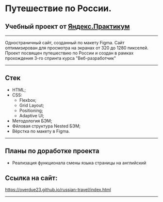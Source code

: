 # Путешествие по России. 
## Учебный проект от [Яндекс.Практикум](https://practicum.yandex.ru/web/)

---

Одностраничный сайт, созданный по макету Figma. Сайт оптимизирован для просмотра на экранах от 320 до 1280 пикселей. Проект посвящен путешествию по России и создан в рамках прохождения 3-го спринта курса "Веб-разработчик"

---

## Стек

- HTML;
- CSS:
  - Flexbox;
  - Grid Layout;
  - Positioning;
  - Adaptive UI;
- Методология БЭМ;
- Фйловая структура Nested БЭМ;
- Вёрстка по макету в Figma.

---

## Планы по доработке проекта
- Реализация функционала смены языка страницы на английский

## Ссылка на сайт:

https://overdue23.github.io/russian-travel/index.html

---

